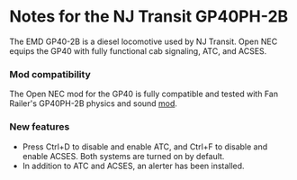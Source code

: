 # Notes for the NJ Transit GP40PH-2B

The EMD GP40-2B is a diesel locomotive used by NJ Transit. Open NEC equips the GP40 with fully functional cab signaling, ATC, and ACSES.

### Mod compatibility

The Open NEC mod for the GP40 is fully compatible and tested with Fan Railer's GP40PH-2B physics and sound [mod](https://youtu.be/ZZtyMVBdtE0).

### New features

- Press Ctrl+D to disable and enable ATC, and Ctrl+F to disable and enable ACSES. Both systems are turned on by default.
- In addition to ATC and ACSES, an alerter has been installed.
